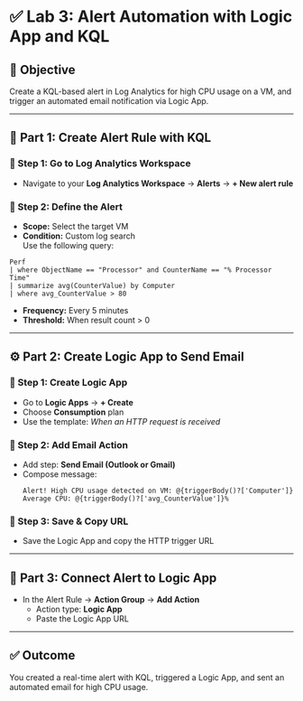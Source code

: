 
# ✅ Lab 3: Alert Automation with Logic App and KQL

## 🎯 Objective
Create a KQL-based alert in Log Analytics for high CPU usage on a VM, and trigger an automated email notification via Logic App.

---

## 🧱 Part 1: Create Alert Rule with KQL

### 🔹 Step 1: Go to Log Analytics Workspace
- Navigate to your **Log Analytics Workspace** → **Alerts** → **+ New alert rule**

### 🔹 Step 2: Define the Alert
- **Scope:** Select the target VM
- **Condition:** Custom log search  
  Use the following query:
```kql
Perf
| where ObjectName == "Processor" and CounterName == "% Processor Time"
| summarize avg(CounterValue) by Computer
| where avg_CounterValue > 80
```
- **Frequency:** Every 5 minutes
- **Threshold:** When result count > 0

---

## ⚙️ Part 2: Create Logic App to Send Email

### 🔹 Step 1: Create Logic App
- Go to **Logic Apps** → **+ Create**
- Choose **Consumption** plan
- Use the template: *When an HTTP request is received*

### 🔹 Step 2: Add Email Action
- Add step: **Send Email (Outlook or Gmail)**
- Compose message:
  ```
  Alert! High CPU usage detected on VM: @{triggerBody()?['Computer']}
  Average CPU: @{triggerBody()?['avg_CounterValue']}%
  ```

### 🔹 Step 3: Save & Copy URL
- Save the Logic App and copy the HTTP trigger URL

---

## 🧩 Part 3: Connect Alert to Logic App

- In the Alert Rule → **Action Group** → **Add Action**
  - Action type: **Logic App**
  - Paste the Logic App URL

---

## ✅ Outcome
You created a real-time alert with KQL, triggered a Logic App, and sent an automated email for high CPU usage.
